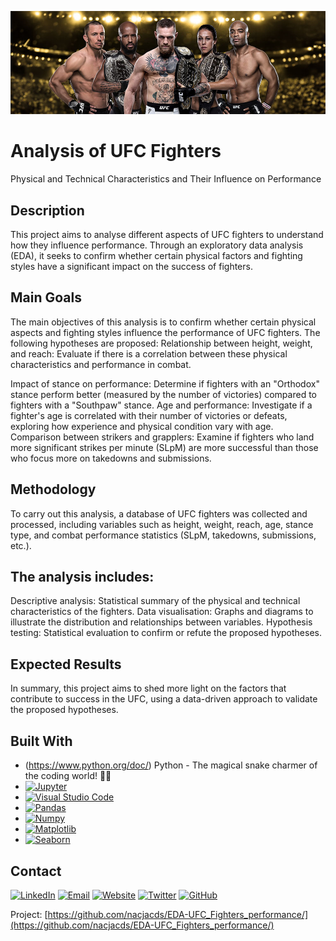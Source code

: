 ![Header Image](assets/header.jpg)

# Analysis of UFC Fighters

Physical and Technical Characteristics and Their Influence on Performance

## Description

This project aims to analyse different aspects of UFC fighters to understand how they influence performance. Through an exploratory data analysis (EDA), it seeks to confirm whether certain physical factors and fighting styles have a significant impact on the success of fighters.

## Main Goals
The main objectives of this analysis is to confirm whether certain physical aspects and fighting styles influence the performance of UFC fighters. The following hypotheses are proposed:
Relationship between height, weight, and reach: Evaluate if there is a correlation between these physical characteristics and performance in combat.

Impact of stance on performance: Determine if fighters with an "Orthodox" stance perform better (measured by the number of victories) compared to fighters with a "Southpaw" stance.
Age and performance: Investigate if a fighter's age is correlated with their number of victories or defeats, exploring how experience and physical condition vary with age.
Comparison between strikers and grapplers: Examine if fighters who land more significant strikes per minute (SLpM) are more successful than those who focus more on takedowns and submissions.

## Methodology
To carry out this analysis, a database of UFC fighters was collected and processed, including variables such as height, weight, reach, age, stance type, and combat performance statistics (SLpM, takedowns, submissions, etc.).

## The analysis includes:
Descriptive analysis: Statistical summary of the physical and technical characteristics of the fighters.
Data visualisation: Graphs and diagrams to illustrate the distribution and relationships between variables.
Hypothesis testing: Statistical evaluation to confirm or refute the proposed hypotheses.

## Expected Results
In summary, this project aims to shed more light on the factors that contribute to success in the UFC, using a data-driven approach to validate the proposed hypotheses.


## Built With

* (https://www.python.org/doc/) Python - The magical snake charmer of the coding world! 🐍✨
* [![Jupyter](https://img.icons8.com/fluency/48/000000/jupyter.png)](https://jupyter.org/)
* [![Visual Studio Code](https://img.icons8.com/fluent/48/000000/visual-studio-code-2019.png)](https://code.visualstudio.com/)
* [![Pandas](https://img.icons8.com/ios-filled/50/000000/pandas.png)](https://pandas.pydata.org/)
* [![Numpy](https://img.icons8.com/ios-filled/50/000000/numpy.png)](https://numpy.org/)
* [![Matplotlib](https://img.icons8.com/external-tal-revivo-bold-tal-revivo/24/000000/external-matplotlib-a-comprehensive-library-for-creating-static-animated-and-interactive-visualizations-in-python-logo-bold-tal-revivo.png)](https://matplotlib.org/)
* [![Seaborn](https://img.icons8.com/ios-filled/50/000000/seaborn.png)](https://seaborn.pydata.org/)


<!-- CONTACT -->
## Contact

[![LinkedIn](https://img.icons8.com/fluent/48/000000/linkedin.png)](https://www.linkedin.com/in/jacquot/)
[![Email](https://img.icons8.com/fluent/48/000000/email.png)](mailto:fiodornac@gmail.com)
[![Website](https://img.icons8.com/fluent/48/000000/domain.png)](https://www.nachojacquot.com)
[![Twitter](https://img.icons8.com/fluent/48/000000/twitter.png)](https://twitter.com/nachojacquot)
[![GitHub](https://img.icons8.com/fluent/48/000000/github.png)](https://github.com/nacjacds.com)

Project: [https://github.com/nacjacds/EDA-UFC_Fighters_performance/](https://github.com/nacjacds/EDA-UFC_Fighters_performance/)
